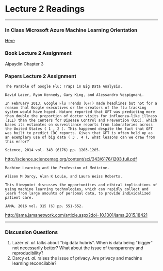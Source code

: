 # Lecture 2 Readings
___
### In Class Microsoft Azure Machine Learning Orientation
[Here](https://github.com/Duke-Translational-Bioinformatics/mmci-practical-datascience/blob/master/lecture02_170526/usingAzure.md)

### Book Lecture 2 Assignment
Alpaydin Chapter 3

### Papers Lecture 2 Assignment
```
The Parable of Google Flu: Traps in Big Data Analysis.

David Lazer, Ryan Kennedy, Gary King, and Alessandro Vespignani.

In February 2013, Google Flu Trends (GFT) made headlines but not for a reason that Google executives or the creators of the flu tracking system would have hoped. Nature reported that GFT was predicting more than double the proportion of doctor visits for influenza-like illness (ILI) than the Centers for Disease Control and Prevention (CDC), which bases its estimates on surveillance reports from laboratories across the United States ( 1 , 2 ). This happened despite the fact that GFT was built to predict CDC reports. Given that GFT is often held up as an exemplary use of big data ( 3 , 4 ), what lessons can we draw from this error?

Science, 2014 vol. 343 (6176) pp. 1203-1205.
```
http://science.sciencemag.org/content/sci/343/6176/1203.full.pdf

```
Machine Learning and the Profession of Medicine.

Alison M Darcy, Alan K Louie, and Laura Weiss Roberts.

This Viewpoint discusses the opportunities and ethical implications of using machine learning technologies, which can rapidly collect and learn from large amounts of personal data, to provide individalized patient care.

JAMA, 2016 vol. 315 (6) pp. 551-552.
```
http://jama.jamanetwork.com/article.aspx?doi=10.1001/jama.2015.18421

___
### Discussion Questions
1. Lazer *et. al.* talks about "big data hubris". When is data being "bigger" not necessarily better? What about the issue of transparency and reproducibility?
2. Darcy *et. al.* raises the issue of privacy. Are privacy and machine learning reconcilable?
